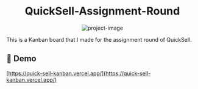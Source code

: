 <h1 align="center" id="title">QuickSell-Assignment-Round</h1>

<p align="center"><img src="https://socialify.git.ci/The-EleetCoder/QuickSell_Kanban/image?language=1&amp;owner=1&amp;name=1&amp;stargazers=1&amp;theme=Light" alt="project-image"></p>

<p id="description">This is a Kanban board that I made for the assignment round of QuickSell.</p>

<h2>🚀 Demo</h2>

[https://quick-sell-kanban.vercel.app/](https://quick-sell-kanban.vercel.app/)
